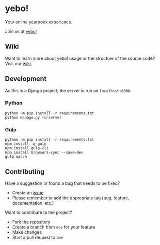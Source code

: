 # **yebo!**
Your online yearbook experience.

Join us at [yebo!](yebo.pythonanywhere.com)

## Wiki

Want to learn more about yebo! usage or the structure of the source code? Visit our [wiki](https://github.com/yebo-app/backend/wiki).

## Development

As this is a Django project, the server is run on `localhost:8000`.

### Python
```
python -m pip install -r requirements.txt 
python manage.py runserver
```
### Gulp
```
python -m pip install -r requirements.txt 
npm install -g gulp
npm install gulp-cli
npm install browsers-sync --save-dev
gulp watch
```

## Contributing

Have a suggestion or found a bug that needs to be fixed?
- Create an [issue](https://github.com/yebo-app/backend/issues)
- Please remember to add the appropriate tag (bug, feature, documentation, etc.)

Want to contribute to the project?
- Fork the repository
- Create a branch from `dev` for your feature
- Make changes
- Start a pull request to `dev`
